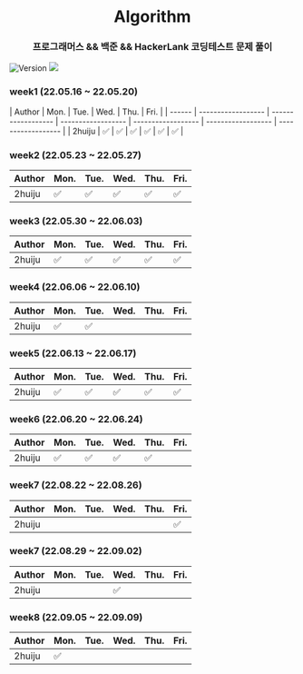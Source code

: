 <h1 align="center"> Algorithm </h1>
<h3 align="center"> 프로그래머스 && 백준 && HackerLank 코딩테스트 문제 풀이</h3>
<p>
  <img alt="Version" src="https://img.shields.io/badge/version-1.0-blue.svg?cacheSeconds=2592000" />
  <a href="https://github.com/2huiju/programmers" target="_blank"> </a>
  <a href="https://hits.seeyoufarm.com"><img src="https://hits.seeyoufarm.com/api/count/incr/badge.svg?url=https%3A%2F%2Fgithub.com%2F2huiju%2Fprogrammers&count_bg=%23FF963B&title_bg=%23555555&icon=instacart.svg&icon_color=%23FF9420&title=hits&edge_flat=false"/></a>
</p>

### week1 (22.05.16 ~ 22.05.20)

| Author | Mon.               | Tue.               | Wed.               | Thu.               | Fri.               |
| ------ | ------------------ | ------------------ | ------------------ | ------------------ | ------------------ | ------------------ |
| 2huiju | :white_check_mark: | :white_check_mark: | :white_check_mark: | :white_check_mark: | :white_check_mark: | :white_check_mark: |

### week2 (22.05.23 ~ 22.05.27)

| Author | Mon.               | Tue.               | Wed.               | Thu.               | Fri.               |
| ------ | ------------------ | ------------------ | ------------------ | ------------------ | ------------------ |
| 2huiju | :white_check_mark: | :white_check_mark: | :white_check_mark: | :white_check_mark: | :white_check_mark: |

### week3 (22.05.30 ~ 22.06.03)

| Author | Mon.               | Tue.               | Wed.               | Thu.               | Fri.               |
| ------ | ------------------ | ------------------ | ------------------ | ------------------ | ------------------ |
| 2huiju | :white_check_mark: | :white_check_mark: | :white_check_mark: | :white_check_mark: | :white_check_mark: |

### week4 (22.06.06 ~ 22.06.10)

| Author | Mon.               | Tue.               | Wed. | Thu. | Fri. |
| ------ | ------------------ | ------------------ | ---- | ---- | ---- |
| 2huiju | :white_check_mark: | :white_check_mark: |      |      |      |

### week5 (22.06.13 ~ 22.06.17)

| Author | Mon.               | Tue.               | Wed.               | Thu.               | Fri.               |
| ------ | ------------------ | ------------------ | ------------------ | ------------------ | ------------------ |
| 2huiju | :white_check_mark: | :white_check_mark: | :white_check_mark: | :white_check_mark: | :white_check_mark: |

### week6 (22.06.20 ~ 22.06.24)

| Author | Mon.               | Tue.               | Wed.               | Thu.               | Fri. |
| ------ | ------------------ | ------------------ | ------------------ | ------------------ | ---- |
| 2huiju | :white_check_mark: | :white_check_mark: | :white_check_mark: | :white_check_mark: |      |

### week7 (22.08.22 ~ 22.08.26)

| Author | Mon. | Tue. | Wed. | Thu. | Fri.               |
| ------ | ---- | ---- | ---- | ---- | ------------------ |
| 2huiju |      |      |      |      | :white_check_mark: |

### week7 (22.08.29 ~ 22.09.02)

| Author | Mon. | Tue. | Wed.               | Thu. | Fri. |
| ------ | ---- | ---- | ------------------ | ---- | ---- |
| 2huiju |      |      | :white_check_mark: |      |      |


### week8 (22.09.05 ~ 22.09.09)

| Author | Mon. | Tue. | Wed.               | Thu. | Fri. |
| ------ | ---- | ---- | ------------------ | ---- | ---- |
| 2huiju | :white_check_mark: |      | |      |      |

